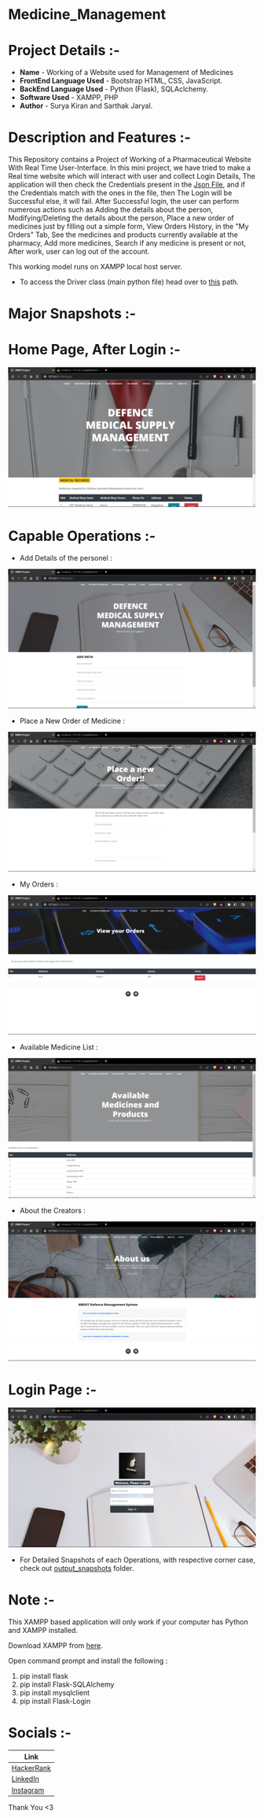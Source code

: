 # Medicine_Management 

# Project Details :-

* **Name** - Working of a Website used for Management of Medicines  
* **FrontEnd Language Used** - Bootstrap HTML, CSS, JavaScript. 
* **BackEnd Language Used** -  Python (Flask), SQLAclchemy. 
* **Software Used** - XAMPP, PHP
* **Author** - Surya Kiran and Sarthak Jaryal.

# Description and Features :- 

This Repository contains a Project of Working of a Pharmaceutical Website With Real Time User-Interface. In this mini project, we have tried to make a Real time website  which will interact with user and collect Login Details, The application will then check the Credentials present in the [Json File](config.json "Jump to the Json File"),  and if the Credentials match with the ones in the file, then The Login will be Successful else, it will fail. After Successful login, the user can perform numerous actions such as Adding the details about the person, Modifying/Deleting the details about the person, Place a new order of medicines just by filling out a simple form, View Orders History, in the "My Orders" Tab, See the medicines and products currently available at the pharmacy, Add more medicines, Search if any medicine is present or not, After work, user can log out of the account. 

This working model runs on XAMPP local host server. 

* To access the Driver class (main python file) head over to [this](main.py "Redirects you to python file") path. 


# Major Snapshots :- 
# Home Page, After Login :-  
![Login_Interface](output_snapshots/home_page.png "The interface which appears after entering correct credentials")

# Capable Operations :- 
* Add Details of the personel :
 
![Add_User_Interface](output_snapshots/add_medical_tab.png "Adding the Details of the personel")

* Place a New Order of Medicine :
 
![Place_Order](output_snapshots/place_new_medicine_order.png "Place a New Order")

* My Orders :
 
![My_Past_Orders](output_snapshots/my_orders_history.png "My Order History")

* Available Medicine List :
 
![Med_list](output_snapshots/available_med.png "Available Medicines in Pharmacy")

* About the Creators :
 
![About_us](output_snapshots/about_us.png  "About Authors")

# Login Page :- 
![Login_Page](output_snapshots/login_page.png "Login page")

* For Detailed Snapshots of each Operations, with respective corner case, check out [output_snapshots](output_snapshots/) folder. 


# Note :- 
This XAMPP based application will only work if your computer has Python and XAMPP installed.

Download XAMPP from [here](https://www.apachefriends.org/download.html).
 
Open command prompt and install the following :
1. pip install flask
2. pip install Flask-SQLAlchemy
3. pip install mysqlclient
4. pip install Flask-Login


# Socials :- 

Link                                                                        |
----------------------------------------------------------------------------|
[HackerRank](https://www.hackerrank.com/Surya_15 "My HackerRank Profile")|
[LinkedIn](https://www.linkedin.com/in/surya-kiran-3430b525b/ "My LinkedIn page")    |
[Instagram](https://www.instagram.com/suryaa.kiran/ "My Insta Page, Just in case you wanna follow :p")             |


Thank You  <3 

